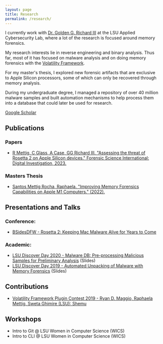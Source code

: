 ```yaml
---
layout: page
title: Research
permalink: /research/
---
```



I currently work with [Dr. Golden G. Richard III](https://www.cct.lsu.edu/~golden/) at the LSU Applied Cybersecurity Lab, where a lot of the research is focused around memory forensics. 

My research interests lie in reverse engineering and binary analysis. Thus far, most of it has focused on malware analysis and on doing memory forensics with the [Volatility Framework](https://github.com/volatilityfoundation). 

For my master's thesis, I explored new forensic artifacts that are exclusive to Apple Silicon processors, some of which can only be recovered through memory analysis. 

During my undergraduate degree, I managed a repository of over 40 million malware samples and built automation mechanisms to help process them into a database that could later be used for research. 

[Google Scholar](https://scholar.google.com/citations?user=q7tfjiMAAAAJ&hl=en&oi=sra)

## Publications
### Papers
- [R Mettig, C Glass, A Case, GG Richard III. "Assessing the threat of Rosetta 2 on Apple Silicon devices." Forensic Science International: Digital Investigation, 2023.](https://www.sciencedirect.com/science/article/abs/pii/S2666281723001300)

### Masters Thesis 
- [Santos Mettig Rocha, Raphaela. "Improving Memory Forensics Capabilities on Apple M1 Computers." (2022).](https://digitalcommons.lsu.edu/gradschool_theses/5529/)


## Presentations and Talks
### Conference:
- [BSidesDFW - Rosetta 2: Keeping Mac Malware Alive for Years to Come](https://www.youtube.com/watch?v=_ghEarqwAxo)

### Academic:
- [LSU Discover Day 2020 - Malware DB: Pre-processing Malicious Samples for Preliminary Analysis](https://github.com/rmettig/LSU-Discover-Day) (Slides)
- [LSU Discover Day 2019 - Automated Unpacking of Malware with Memory Forensics](https://github.com/rmettig/LSU-Discover-Day) (Slides)

## Contributions
- [Volatility Framework Plugin Contest 2019 - Ryan D. Maggio, Raphaela Mettig, Sweta Ghimire (LSU): Shemu](https://volatilityfoundation.org/results-from-the-2019-volatility-contests-are-in/)

## Workshops
- Intro to Git @ LSU Women in Computer Science (WICS)
- Intro to CLI @ LSU Women in Computer Science (WICS)
